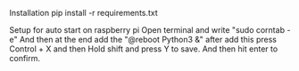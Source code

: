 Installation
pip install -r requirements.txt


Setup for auto start on raspberry pi
Open terminal and write "sudo corntab -e"
And then at the end add the "@reboot Python3 <Path> &"
after add this press Control + X and then Hold shift and press Y to save. And then hit enter to confirm.
  
  
